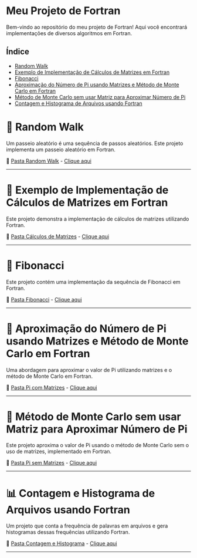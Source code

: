 # Meu Projeto de Fortran

Bem-vindo ao repositório do meu projeto de Fortran! Aqui você encontrará implementações de diversos algoritmos em Fortran.

## Índice
- [Random Walk](#-random-walk)
- [Exemplo de Implementação de Cálculos de Matrizes em Fortran](#-exemplo-de-implementação-de-cálculos-de-matrizes-em-fortran)
- [Fibonacci](#-fibonacci)
- [Aproximação do Número de Pi usando Matrizes e Método de Monte Carlo em Fortran](#-aproximação-do-número-de-pi-usando-matrizes-e-método-de-monte-carlo-em-fortran)
- [Método de Monte Carlo sem usar Matriz para Aproximar Número de Pi](#-método-de-monte-carlo-sem-usar-matriz-para-aproximar-número-de-pi)
- [Contagem e Histograma de Arquivos usando Fortran](#-contagem-e-histograma-de-arquivos-usando-fortran)

# 🌟 Random Walk

Um passeio aleatório é uma sequência de passos aleatórios. Este projeto implementa um passeio aleatório em Fortran.

🔗 [Pasta Random Walk](./random_walk) - [Clique aqui](./Random_Walk)

---

# 🧮 Exemplo de Implementação de Cálculos de Matrizes em Fortran

Este projeto demonstra a implementação de cálculos de matrizes utilizando Fortran.

🔗 [Pasta Cálculos de Matrizes](./Matriz-Fort) - [Clique aqui](./Matriz-Fort)

---

# 🔢 Fibonacci

Este projeto contém uma implementação da sequência de Fibonacci em Fortran.

🔗 [Pasta Fibonacci](./Fibonacci) - [Clique aqui](./Fibonacci)

---

# 🔢 Aproximação do Número de Pi usando Matrizes e Método de Monte Carlo em Fortran

Uma abordagem para aproximar o valor de Pi utilizando matrizes e o método de Monte Carlo em Fortran.

🔗 [Pasta Pi com Matrizes](./Numero_de_PI(Usando_Matriz)) - [Clique aqui](./Numero_de_PI(Usando_Matriz))

---

# 🎲 Método de Monte Carlo sem usar Matriz para Aproximar Número de Pi

Este projeto aproxima o valor de Pi usando o método de Monte Carlo sem o uso de matrizes, implementado em Fortran.

🔗 [Pasta Pi sem Matrizes](./Numero_de_PI) - [Clique aqui](./Numero_de_PI)

---

# 📊 Contagem e Histograma de Arquivos usando Fortran

Um projeto que conta a frequência de palavras em arquivos e gera histogramas dessas frequências utilizando Fortran.

🔗 [Pasta Contagem e Histograma](./Contagem_End_file->E_Histograma) - [Clique aqui](./Contagem_End_file->E_Histograma)

---
